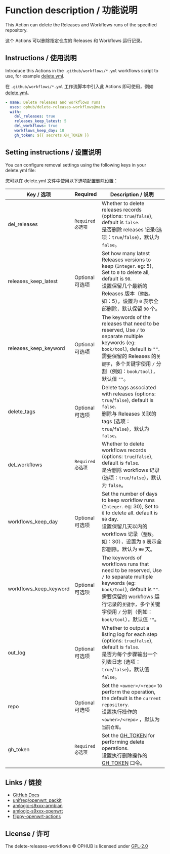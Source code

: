 # Function description / 功能说明

This Action can delete the Releases and Workflows runs of the specified repository.

这个 Actions 可以删除指定仓库的 Releases 和 Workflows 运行记录。

## Instructions / 使用说明

Introduce this Actions in the `.github/workflows/*.yml` workflows script to use, for example [delete.yml](https://github.com/ophub/amlogic-s9xxx-armbian/blob/main/.github/workflows/delete-older-releases-workflows.yml).

在 `.github/workflows/*.yml` 工作流脚本中引入此 Actions 即可使用，例如 [delete.yml](https://github.com/ophub/amlogic-s9xxx-armbian/blob/main/.github/workflows/delete-older-releases-workflows.yml)。

```yaml
- name: Delete releases and workflows runs
  uses: ophub/delete-releases-workflows@main
  with:
    del_releases: true
    releases_keep_latest: 5
    del_workflows: true
    workflows_keep_day: 10
    gh_token: ${{ secrets.GH_TOKEN }}
```

## Setting instructions / 设置说明

You can configure removal settings using the following keys in your delete.yml file:

您可以在 delete.yml 文件中使用以下选项配置删除设置：

| Key / 选项               | Required   | Description / 说明                       |
| ----------------------- | ---------- | ---------------------------------------- |
| del_releases            | `Required`<br />`必选项` | Whether to delete releases records (options: `true`/`false`), default is `false`. <br />是否删除 releases 记录(选项：`true`/`false`)，默认为 `false`。 |
| releases_keep_latest    | Optional<br />可选项 | Set how many latest Releases versions to keep (`Integer`. eg: 5), Set to `0` to delete all, default is `90`. <br />设置保留几个最新的 Releases 版本（`整数`。如：5），设置为 `0` 表示全部删除，默认保留 `90` 个。 |
| releases_keep_keyword   | Optional<br />可选项   | The keywords of the releases that need to be reserved, Use `/` to separate multiple keywords (eg: `book/tool`), default is `""`. <br />需要保留的 Releases 的`关键字`，多个关键字使用 `/` 分割（例如：`book/tool`），默认值 `""`。 |
| delete_tags             | Optional<br />可选项   | Delete tags associated with releases (options: `true`/`false`), default is `false`. <br />删除与 Releases 关联的 tags (选项：`true`/`false`)，默认为 `false。` |
| del_workflows           | `Required`<br />`必选项` | Whether to delete workflows records (options: `true`/`false`), default is `false`. <br />是否删除 workflows 记录(选项：`true`/`false`)，默认为 `false`。 |
| workflows_keep_day      | Optional<br />可选项 | Set the number of days to keep workflow runs (`Integer`. eg: 30), Set to `0` to delete all. default is `90` day. <br />设置保留几天以内的 workflows 记录（`整数`。如：30），设置为 `0` 表示全部删除。默认为 `90` 天。 |
| workflows_keep_keyword  | Optional<br />可选项   | The keywords of workflows runs that need to be reserved, Use `/` to separate multiple keywords (eg: `book/tool`), default is `""`. <br />需要保留的 workflows 运行记录的`关键字`，多个关键字使用 `/` 分割（例如：`book/tool`），默认值 `""`。 |
| out_log                 | Optional<br />可选项   | Whether to output a listing log for each step (options: `true`/`false`), default is `false`. <br />是否为每个步骤输出一个列表日志 (选项：`true`/`false`)，默认值 `false`。 |
| repo                    | Optional<br />可选项   | Set the `<owner>/<repo>` to perform the operation, the default is the `current repository`. <br />设置执行操作的 `<owner>/<repo>` ，默认为`当前仓库`。 |
| gh_token                | `Required`<br />`必选项` | Set the [GH_TOKEN](https://github.com/ophub/amlogic-s9xxx-armbian/tree/main/build-armbian/documents#2-set-the-privacy-variable-github_token) for performing delete operations. <br />设置执行删除操作的 [GH_TOKEN](https://github.com/ophub/amlogic-s9xxx-armbian/tree/main/build-armbian/documents#2-set-the-privacy-variable-github_token) 口令。 |

## Links / 链接

- [GitHub Docs](https://docs.github.com/en/rest/releases/releases?list-releases)
- [unifreq/openwrt_packit](https://github.com/unifreq/openwrt_packit)
- [amlogic-s9xxx-armbian](https://github.com/ophub/amlogic-s9xxx-armbian)
- [amlogic-s9xxx-openwrt](https://github.com/ophub/amlogic-s9xxx-openwrt)
- [flippy-openwrt-actions](https://github.com/ophub/flippy-openwrt-actions)

## License / 许可

The delete-releases-workflows © OPHUB is licensed under [GPL-2.0](https://github.com/ophub/delete-releases-workflows/blob/main/LICENSE)

